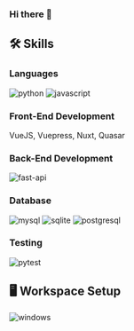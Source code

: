 ### Hi there 👋

<!--
**PaRa3uT/PaRa3uT** is a ✨ _special_ ✨ repository because its `README.md` (this file) appears on your GitHub profile.

Here are some ideas to get you started:

- 🔭 I’m currently working on ...
- 🌱 I’m currently learning ...
- 👯 I’m looking to collaborate on ...
- 🤔 I’m looking for help with ...
- 💬 Ask me about ...
- 📫 How to reach me: ...
- 😄 Pronouns: ...
- ⚡ Fun fact: ...
-->
## 🛠️ Skills
### Languages
![python](https://img.shields.io/badge/Python-3776AB?style=for-the-badge&logo=python&logoColor=white)
![javascript](https://img.shields.io/badge/JavaScript-323330?style=for-the-badge&logo=javascript&logoColor=F7DF1E)

### Front-End Development
VueJS, Vuepress, Nuxt, Quasar

### Back-End Development
![fast-api](https://img.shields.io/badge/Fast_Api-009688?style=for-the-badge&logo=fastapi&logoColor=white)

### Database
![mysql](https://img.shields.io/badge/MySQL-00000F?style=for-the-badge&logo=mysql&logoColor=white)
![sqlite](https://img.shields.io/badge/SQLite-07405E?style=for-the-badge&logo=sqlite&logoColor=white)
![postgresql](https://img.shields.io/badge/PostgreSQL-3776AB?style=for-the-badge&logo=postgresql&logoColor=white)

### Testing
![pytest](https://img.shields.io/badge/Pytest-3776AB?style=for-the-badge&logo=python&logoColor=white)

## 🖥️ Workspace Setup
![windows](https://img.shields.io/badge/Windows_10-0078D6?style=for-the-badge&logo=windows&logoColor=white)

